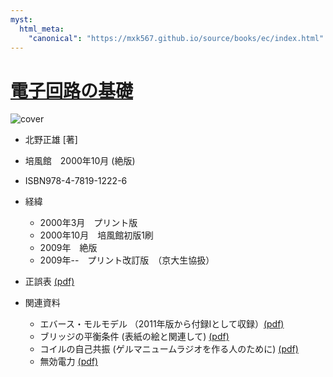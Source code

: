```yaml
---
myst:
  html_meta:
    "canonical": "https://mxk567.github.io/source/books/ec/index.html"
---
```


# [電子回路の基礎](https://www.amazon.co.jp/dp/456303553X/)
![cover](ec-cover.jpg)
* 北野正雄 [著]
* 培風館　2000年10月 (絶版)
* ISBN978-4-7819-1222-6

* 経緯
  * 2000年3月　プリント版
  * 2000年10月　培風館初版1刷
  * 2009年　絶版
  * 2009年--　プリント改訂版　（京大生協扱）

* 正誤表 [(pdf)](errata.pdf)

* 関連資料
  * エバース・モルモデル （2011年版から付録Iとして収録）[(pdf)](ebersmoll.pdf)
  * ブリッジの平衡条件 (表紙の絵と関連して) [(pdf)](bridge.pdf)
  * コイルの自己共振 (ゲルマニュームラジオを作る人のために) [(pdf)](coil.pdf)
  * 無効電力 [(pdf)](var.pdf)
